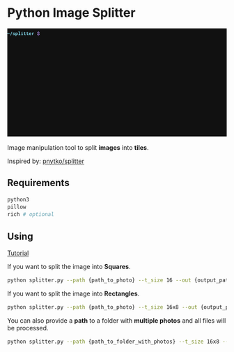 # Python Image Splitter

![Splitter showcase](./showcase.gif)

Image manipulation tool to split **images** into **tiles**.

Inspired by: [pnytko/splitter](https://github.com/pnytko/splitter)

## Requirements

```bash
python3
pillow
rich # optional
```

## Using

[Tutorial](https://hawier.dev/projects/image_manipulation/python-image-splitter.html#tutorial)

If you want to split the image into **Squares**.

```bash
python splitter.py --path {path_to_photo} --t_size 16 --out {output_path}
```

If you want to split the image into **Rectangles**.

```bash
python splitter.py --path {path_to_photo} --t_size 16x8 --out {output_path}
```

You can also provide a **path** to a folder with **multiple photos** and all files will be processed.

```bash
python splitter.py --path {path_to_folder_with_photos} --t_size 16x8 --out {output_path}
```
